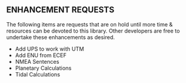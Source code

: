 ## ENHANCEMENT REQUESTS

The following items are requests that are on hold until more time & resources can be devoted to this library. Other developers are free to undertake these enhancements as desired. 

* Add UPS to work with UTM
* Add ENU from ECEF
* NMEA Sentences
* Planetary Calculations
* Tidal Calculations
